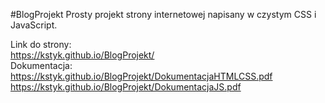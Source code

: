 #BlogProjekt
Prosty projekt strony internetowej napisany w czystym CSS i JavaScript.

Link do strony:<br>
https://kstyk.github.io/BlogProjekt/<br>
Dokumentacja:<br>
https://kstyk.github.io/BlogProjekt/DokumentacjaHTMLCSS.pdf<br>
https://kstyk.github.io/BlogProjekt/DokumentacjaJS.pdf
